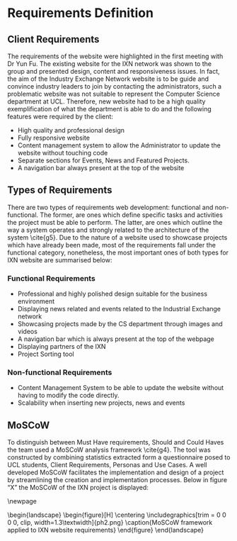 
# Requirements Definition

## Client Requirements

The requirements of the website were highlighted in the first meeting with Dr Yun Fu. The existing website for the IXN network was shown to the group and presented design, content and responsiveness issues. In fact, the aim of the Industry Exchange Network website is to be guide and convince industry leaders to join by contacting the administrators, such a problematic website was not suitable to represent the Computer Science department at UCL. Therefore, new website had to be a high quality exemplification of what the department is able to do and the following features were required by the client:

-    High quality and professional design
-    Fully responsive website
-    Content management system to allow the Administrator to update the website without touching code
-    Separate sections for Events, News and Featured Projects.
-    A navigation bar always present at the top of the website

## Types of Requirements
There are two types of requirements web development: functional and non-functional. The former, are ones which define specific tasks and activities the project must be able to perform. The latter, are ones which outline the way a system operates and strongly related to the architecture of the system \cite{g5}. Due to the nature of a website used to showcase projects which have already been made, most of the requirements fall under the functional category, nonetheless, the most important ones of both types for IXN website are summarised below:

### Functional Requirements

-	Professional and highly polished design suitable for the business environment
-	Displaying news related  and events related to the Industrial Exchange network
-	Showcasing projects made by the CS department through images and videos
-	A navigation bar which is always present at the top of the webpage
-	Displaying partners of the IXN
-	Project Sorting tool

### Non-functional Requirements

-	Content Management System to be able to update the website without having to modify the code directly.
-	Scalability when inserting new projects, news and events

## MoSCoW

To distinguish between Must Have requirements, Should and Could Haves the team used a MoSCoW analysis framework \cite{g4}. The tool was constructed by combining statistics extracted form a questionnaire posed to UCL students,  Client Requirements, Personas and Use Cases. A well developed MoSCoW facilitates the implementation and design of a project by streamlining the creation and implementation processes. Below in figure “X” the MoSCoW of the IXN project is displayed:

\newpage

\begin{landscape}
\begin{figure}[H]
      \centering
      \includegraphics[trim = 0 0 0 0, clip, width=1.3\textwidth]{ph2.png}
      \caption{MoSCoW framework applied to IXN website requirements}
 \end{figure}
 \end{landscape}
